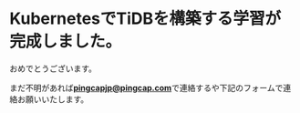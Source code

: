 # KubernetesでTiDBを構築する学習が完成しました。

おめでとうございます。

まだ不明があれば**pingcapjp@pingcap.com**で連絡するや下記のフォームで連絡お願いいたします。
